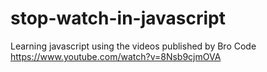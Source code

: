 # stop-watch-in-javascript
Learning javascript using the videos published by Bro Code https://www.youtube.com/watch?v=8Nsb9cjmOVA
